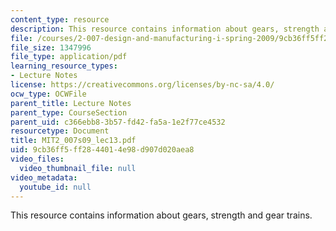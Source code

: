 ```yaml
---
content_type: resource
description: This resource contains information about gears, strength and gear trains.
file: /courses/2-007-design-and-manufacturing-i-spring-2009/9cb36ff5ff2844014e98d907d020aea8_MIT2_007s09_lec13.pdf
file_size: 1347996
file_type: application/pdf
learning_resource_types:
- Lecture Notes
license: https://creativecommons.org/licenses/by-nc-sa/4.0/
ocw_type: OCWFile
parent_title: Lecture Notes
parent_type: CourseSection
parent_uid: c366ebb8-3b57-fd42-fa5a-1e2f77ce4532
resourcetype: Document
title: MIT2_007s09_lec13.pdf
uid: 9cb36ff5-ff28-4401-4e98-d907d020aea8
video_files:
  video_thumbnail_file: null
video_metadata:
  youtube_id: null
---
```

This resource contains information about gears, strength and gear trains.